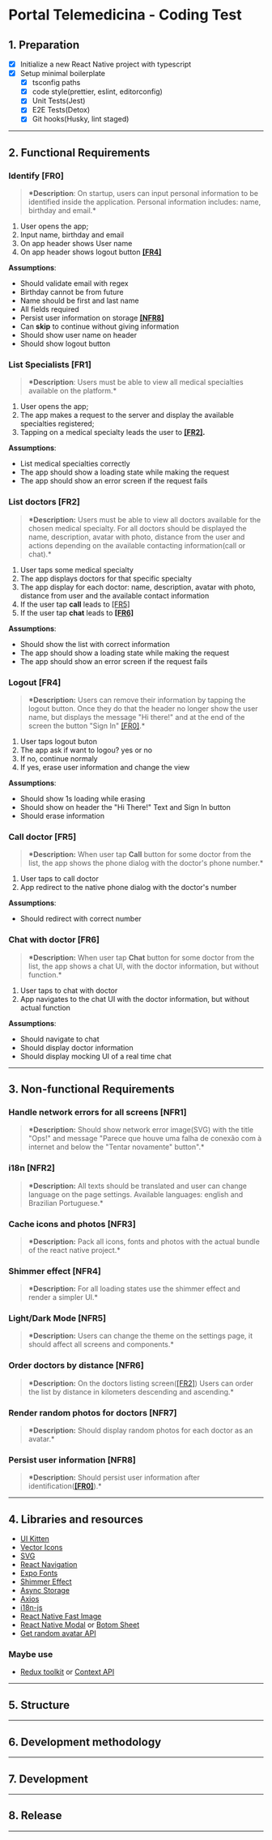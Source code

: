 # Portal Telemedicina - Coding Test

## 1. Preparation

- [x] Initialize a new React Native project with typescript
- [x] Setup minimal boilerplate
  - [x] tsconfig paths
  - [x] code style(prettier, eslint, editorconfig)
  - [x] Unit Tests(Jest)
  - [x] E2E Tests(Detox)
  - [x] Git hooks(Husky, lint staged)

---

## 2. Functional Requirements

### Identify [FR0]

> **\*Description**: On startup, users can input personal information to be identified inside the application. Personal information includes: name, birthday and email.\*

1. User opens the app;
2. Input name, birthday and email
3. On app header shows User name
4. On app header shows logout button **[[FR4]]()**

**Assumptions**:

- Should validate email with regex
- Birthday cannot be from future
- Name should be first and last name
- All fields required
- Persist user information on storage **[[NFR8]]()**
- Can **skip** to continue without giving information
- Should show user name on header
- Should show logout button

### List Specialists [FR1]

> **\*Description**: Users must be able to view all medical specialties available on the platform.\*

1. User opens the app;
2. The app makes a request to the server and display the available specialties registered;
3. Tapping on a medical specialty leads the user to **[[FR2]]().**

**Assumptions**:

- List medical specialties correctly
- The app should show a loading state while making the request
- The app should show an error screen if the request fails

### List doctors [FR2]

> **\*Description:** Users must be able to view all doctors available for the chosen medical specialty. For all doctors should be displayed the name, description, avatar with photo, distance from the user and actions depending on the available contacting information(call or chat).\*

1. User taps some medical specialty
2. The app displays doctors for that specific specialty
3. The app display for each doctor: name, description, avatar with photo, distance from user and the available contact information
4. If the user tap **call** leads to [[FR5]]()
5. If the user tap **chat** leads to **[[FR6]]()**

**Assumptions**:

- Should show the list with correct information
- The app should show a loading state while making the request
- The app should show an error screen if the request fails

### Logout [FR4]

> **\*Description:** Users can remove their information by tapping the logout button. Once they do that the header no longer show the user name, but displays the message "Hi there!" and at the end of the screen the button "Sign In" [[FR0]]().\*

1. User taps logout buton
2. The app ask if want to logou? yes or no
3. If no, continue normaly
4. If yes, erase user information and change the view

**Assumptions**:

- Should show 1s loading while erasing
- Should show on header the "Hi There!" Text and Sign In button
- Should erase information

### Call doctor [FR5]

> **\*Description:** When user tap **Call** button for some doctor from the list, the app shows the phone dialog with the doctor's phone number.\*

1. User taps to call doctor
2. App redirect to the native phone dialog with the doctor's number

**Assumptions**:

- Should redirect with correct number

### Chat with doctor [FR6]

> **\*Description:** When user tap **Chat** button for some doctor from the list, the app shows a chat UI, with the doctor information, but without function.\*

1. User taps to chat with doctor
2. App navigates to the chat UI with the doctor information, but without actual function

**Assumptions**:

- Should navigate to chat
- Should display doctor information
- Should display mocking UI of a real time chat

---

## 3. Non-functional Requirements

### Handle network errors for all screens [NFR1]

> **\*Description:** Should show network error image(SVG) with the title "Ops!" and message "Parece que houve uma falha de conexão com à internet and below the "Tentar novamente" button".\*

### i18n [NFR2]

> **\*Description:** All texts should be translated and user can change language on the page settings. Available languages: english and Brazilian Portuguese.\*

### Cache icons and photos [NFR3]

> **\*Description:** Pack all icons, fonts and photos with the actual bundle of the react native project.\*

### Shimmer effect [NFR4]

> **\*Description:** For all loading states use the shimmer effect and render a simpler UI.\*

### Light/Dark Mode [NFR5]

> **\*Description:** Users can change the theme on the settings page, it should affect all screens and components.\*

### Order doctors by distance [NFR6]

> **\*Description:** On the doctors listing screen([[FR2]]()) Users can order the list by distance in kilometers descending and ascending.\*

### Render random photos for doctors [NFR7]

> **\*Description:** Should display random photos for each doctor as an avatar.\*

### Persist user information [NFR8]

> **\*Description:** Should persist user information after identification(**[[FR0]]()**).\*

---

## 4. Libraries and resources

- [UI Kitten](https://akveo.github.io/react-native-ui-kitten/docs/guides/getting-started#new-apps)
- [Vector Icons](https://github.com/oblador/react-native-vector-icons#installation)
- [SVG](https://github.com/react-native-svg/react-native-svg#installation)
- [React Navigation](https://reactnavigation.org/docs/getting-started/)
- [Expo Fonts](https://docs.expo.dev/guides/using-custom-fonts/)
- [Shimmer Effect](https://github.com/tomzaku/react-native-shimmer-placeholder#installation)
- [Async Storage](https://react-native-async-storage.github.io/async-storage/docs/install/)
- [Axios](https://github.com/axios/axios#installing)
- [i18n-js](https://github.com/fnando/i18n-js)
- [React Native Fast Image](https://github.com/DylanVann/react-native-fast-image#usage)
- [React Native Modal](https://github.com/react-native-modal/react-native-modal#setup) or [Botom Sheet](https://github.com/gorhom/react-native-bottom-sheet)
- [Get random avatar API](https://randomuser.me/documentation#format)

### Maybe use

- [Redux toolkit](https://redux-toolkit.js.org/introduction/getting-started#an-existing-app) or [Context API](https://pt-br.reactjs.org/docs/context.html)

---

## 5. Structure

---

## 6. Development methodology

---

## 7. Development

---

## 8. Release

---

